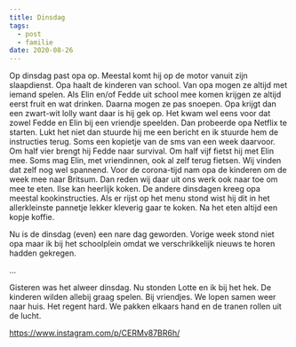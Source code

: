 ```yaml
---
title: Dinsdag
tags:
  - post
  - familie
date: 2020-08-26
---
```


Op dinsdag past opa op. Meestal komt hij op de motor vanuit zijn slaapdienst. Opa haalt de kinderen van school. Van opa mogen ze altijd met iemand spelen. Als Elin en/of Fedde uit school mee komen krijgen ze altijd eerst fruit en wat drinken. Daarna mogen ze pas snoepen. Opa krijgt dan een zwart-wit lolly want daar is hij gek op. Het kwam wel eens voor dat zowel Fedde en Elin bij een vriendje speelden. Dan probeerde opa Netflix te starten. Lukt het niet dan stuurde hij me een bericht en ik stuurde hem de instructies terug. Soms een kopietje van de sms van een week daarvoor. Om half vier brengt hij Fedde naar survival. Om half vijf fietst hij met Elin mee. Soms mag Elin, met vriendinnen, ook al zelf terug fietsen. Wij vinden dat zelf nog wel spannend. Voor de corona-tijd nam opa de kinderen om de week mee naar Britsum. Dan reden wij daar uit ons werk ook naar toe om mee te eten. Ilse kan heerlijk koken. De andere dinsdagen kreeg opa meestal kookinstructies. Als er rijst op het menu stond wist hij dit in het allerkleinste pannetje lekker kleverig gaar te koken. Na het eten altijd een kopje koffie.

Nu is de dinsdag (even) een nare dag geworden. Vorige week stond niet opa maar ik bij het schoolplein omdat we verschrikkelijk nieuws te horen hadden gekregen.

...

Gisteren was het alweer dinsdag. Nu stonden Lotte en ik bij het hek. De kinderen wilden allebij graag spelen. Bij vriendjes. We lopen samen weer naar huis. Het regent hard. We pakken elkaars hand en de tranen rollen uit de lucht.

https://www.instagram.com/p/CERMv87BR6h/
